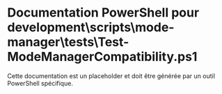 # Documentation PowerShell pour development\scripts\mode-manager\tests\Test-ModeManagerCompatibility.ps1

Cette documentation est un placeholder et doit être générée par un outil PowerShell spécifique.
